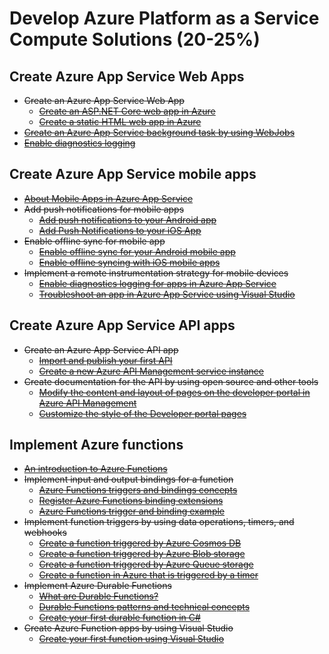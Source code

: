 # Develop Azure Platform as a Service Compute Solutions (20-25%)

## Create Azure App Service Web Apps 
* ~~Create an Azure App Service Web App~~
    * ~~[Create an ASP.NET Core web app in Azure](https://docs.microsoft.com/en-us/azure/app-service/app-service-web-get-started-dotnet)~~
    * ~~[Create a static HTML web app in Azure](https://docs.microsoft.com/en-us/azure/app-service/app-service-web-get-started-html)~~
* ~~[Create an Azure App Service background task by using WebJobs](https://docs.microsoft.com/en-us/azure/app-service/webjobs-create)~~
* ~~[Enable diagnostics logging](https://docs.microsoft.com/en-us/azure/app-service/troubleshoot-diagnostic-logs)~~

## Create Azure App Service mobile apps 
* ~~[About Mobile Apps in Azure App Service](https://docs.microsoft.com/en-us/azure/app-service-mobile/app-service-mobile-value-prop)~~
* ~~Add push notifications for mobile apps~~
    * ~~[Add push notifications to your Android app](https://docs.microsoft.com/en-us/azure/app-service-mobile/app-service-mobile-android-get-started-push)~~
    * ~~[Add Push Notifications to your iOS App](https://docs.microsoft.com/en-us/azure/app-service-mobile/app-service-mobile-ios-get-started-push)~~
* ~~Enable offline sync for mobile app~~
    * ~~[Enable offline sync for your Android mobile app](https://docs.microsoft.com/en-us/azure/app-service-mobile/app-service-mobile-android-get-started-offline-data)~~
    * ~~[Enable offline syncing with iOS mobile apps](https://docs.microsoft.com/en-us/azure/app-service-mobile/app-service-mobile-ios-get-started-offline-data)~~
* ~~Implement a remote instrumentation strategy for mobile devices~~
    * ~~[Enable diagnostics logging for apps in Azure App Service](https://docs.microsoft.com/en-us/azure/app-service/troubleshoot-diagnostic-logs)~~
    * ~~[Troubleshoot an app in Azure App Service using Visual Studio](https://docs.microsoft.com/en-us/azure/app-service/troubleshoot-dotnet-visual-studio?toc=%2fazure%2fapp-service-mobile%2ftoc.json)~~

## Create Azure App Service API apps 
* ~~Create an Azure App Service API app~~
    * ~~[Import and publish your first API](https://docs.microsoft.com/en-us/azure/api-management/import-and-publish)~~
    * ~~[Create a new Azure API Management service instance](https://docs.microsoft.com/en-us/azure/api-management/get-started-create-service-instance)~~
* ~~Create documentation for the API by using open source and other tools~~
    * ~~[Modify the content and layout of pages on the developer portal in Azure API Management](https://docs.microsoft.com/en-us/azure/api-management/api-management-modify-content-layout)~~
    * ~~[Customize the style of the Developer portal pages](https://docs.microsoft.com/en-us/azure/api-management/api-management-customize-styles)~~
## Implement Azure functions 
* ~~[An introduction to Azure Functions](https://docs.microsoft.com/en-us/azure/azure-functions/functions-overview)~~
* ~~Implement input and output bindings for a function~~
    * ~~[Azure Functions triggers and bindings concepts](https://docs.microsoft.com/en-us/azure/azure-functions/functions-triggers-bindings)~~
    * ~~[Register Azure Functions binding extensions](https://docs.microsoft.com/en-us/azure/azure-functions/functions-bindings-register)~~
    * ~~[Azure Functions trigger and binding example](https://docs.microsoft.com/en-us/azure/azure-functions/functions-bindings-example)~~
* ~~Implement function triggers by using data operations, timers, and webhooks~~
    * ~~[Create a function triggered by Azure Cosmos DB](https://docs.microsoft.com/en-us/azure/azure-functions/functions-create-cosmos-db-triggered-function)~~
    * ~~[Create a function triggered by Azure Blob storage](https://docs.microsoft.com/en-us/azure/azure-functions/functions-create-storage-blob-triggered-function)~~
    * ~~[Create a function triggered by Azure Queue storage](https://docs.microsoft.com/en-us/azure/azure-functions/functions-create-storage-queue-triggered-function)~~
    * ~~[Create a function in Azure that is triggered by a timer](https://docs.microsoft.com/en-us/azure/azure-functions/functions-create-scheduled-function)~~
* ~~Implement Azure Durable Functions~~
    * ~~[What are Durable Functions?](https://docs.microsoft.com/en-us/azure/azure-functions/durable/durable-functions-overview)~~
    * ~~[Durable Functions patterns and technical concepts](https://docs.microsoft.com/en-us/azure/azure-functions/durable/durable-functions-concepts)~~
    * ~~[Create your first durable function in C#](https://docs.microsoft.com/en-us/azure/azure-functions/durable/durable-functions-create-first-csharp)~~
* ~~Create Azure Function apps by using Visual Studio~~
    * ~~[Create your first function using Visual Studio](https://docs.microsoft.com/en-us/azure/azure-functions/functions-create-your-first-function-visual-studio)~~
